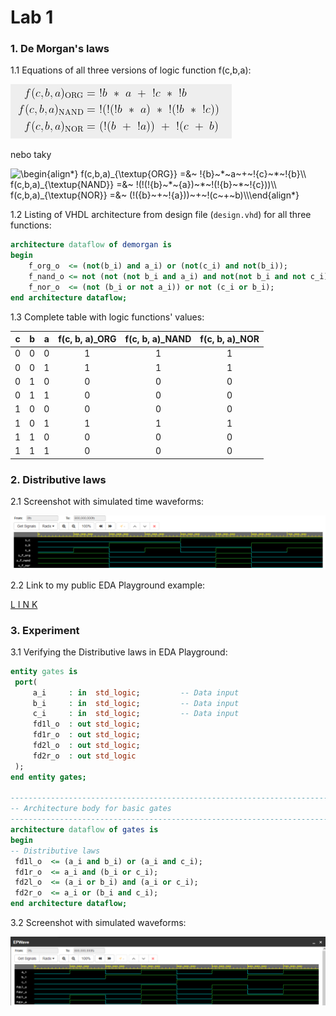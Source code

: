 # Lab 1

### 1. De Morgan's laws

   1.1 Equations of all three versions of logic function f(c,b,a):

   ![demorganlaw](images/demorganlaw.png)
   
   nebo taky
   
   <img src="https://latex.codecogs.com/svg.image?\begin{align*}&space;&space;&space;&space;f(c,b,a)_{\textup{ORG}}&space;=&~&space;!{b}~*~a~&plus;~!{c}~*~!{b}\\&space;&space;&space;&space;f(c,b,a)_{\textup{NAND}}&space;=&~&space;!(!(!{b}~*~{a})~*~!(!{b}~*~!{c}))\\&space;&space;&space;&space;f(c,b,a)_{\textup{NOR}}&space;=&~&space;(!({b}~&plus;~!{a}))~&plus;~!(c~&plus;~b)\\\end{align*}" title="\begin{align*} f(c,b,a)_{\textup{ORG}} =&~ !{b}~*~a~+~!{c}~*~!{b}\\ f(c,b,a)_{\textup{NAND}} =&~ !(!(!{b}~*~{a})~*~!(!{b}~*~!{c}))\\ f(c,b,a)_{\textup{NOR}} =&~ (!({b}~+~!{a}))~+~!(c~+~b)\\\end{align*}" />
   
   1.2 Listing of VHDL architecture from design file (`design.vhd`) for all three functions:
   
```vhdl
architecture dataflow of demorgan is
begin
    f_org_o  <= (not(b_i) and a_i) or (not(c_i) and not(b_i));
    f_nand_o <= not (not (not b_i and a_i) and not(not b_i and not c_i));
    f_nor_o  <= (not (b_i or not a_i)) or not (c_i or b_i);
end architecture dataflow;
```

   1.3 Complete table with logic functions' values:

| **c** | **b** |**a** | **f(c, b, a)_ORG** | **f(c, b, a)_NAND** | **f(c, b, a)_NOR** |
| :-: | :-: | :-: | :-: | :-: | :-: |
| 0 | 0 | 0 | 1 | 1 | 1 |
| 0 | 0 | 1 | 1 | 1 | 1 |
| 0 | 1 | 0 | 0 | 0 | 0 |
| 0 | 1 | 1 | 0 | 0 | 0 |
| 1 | 0 | 0 | 0 | 0 | 0 |
| 1 | 0 | 1 | 1 | 1 | 1 |
| 1 | 1 | 0 | 0 | 0 | 0 |
| 1 | 1 | 1 | 0 | 0 | 0 |

### 2. Distributive laws

 2.1 Screenshot with simulated time waveforms:
 
   ![waveforms](images/waveforms2.png)

 2.2 Link to my public EDA Playground example:

   [L I N K](https://www.edaplayground.com/x/TcqB)

### 3. Experiment

 3.1 Verifying the Distributive laws in EDA Playground:
 
   ```vhdl
entity gates is
    port(
        a_i     : in  std_logic;         -- Data input
        b_i     : in  std_logic;         -- Data input
        c_i     : in  std_logic;         -- Data input
        fd1l_o  : out std_logic;
        fd1r_o	: out std_logic;
        fd2l_o  : out std_logic;
        fd2r_o	: out std_logic
    );
end entity gates;

------------------------------------------------------------------------
-- Architecture body for basic gates
------------------------------------------------------------------------
architecture dataflow of gates is
begin
-- Distributive laws
	fd1l_o	<= (a_i and b_i) or (a_i and c_i);
    fd1r_o	<= a_i and (b_i or c_i);
    fd2l_o	<= (a_i or b_i) and (a_i or c_i);
    fd2r_o	<= a_i or (b_i and c_i);
end architecture dataflow;
```

 3.2 Screenshot with simulated waveforms:
 
   ![waveforms](images/waveforms3.png)
